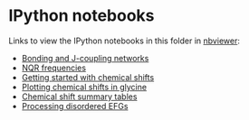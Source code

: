 IPython notebooks
=================

Links to view the IPython notebooks in this folder in [nbviewer](http://nbviewer.ipython.org/):

* [Bonding and J-coupling networks](http://nbviewer.ipython.org/github/tfgg/magres-format/blob/master/notebooks/Bonding%20and%20J-coupling%20network%20output%20example.ipynb)
* [NQR frequencies](http://nbviewer.ipython.org/github/tfgg/magres-format/blob/master/notebooks/Calculating%20NQR%20frequencies.ipynb)
* [Getting started with chemical shifts](http://nbviewer.ipython.org/github/tfgg/magres-format/blob/master/notebooks/Getting%20started%20(chemical%20shifts).ipynb)
* [Plotting chemical shifts in glycine](http://nbviewer.ipython.org/github/tfgg/magres-format/blob/master/notebooks/Glycine%20-%20Plotting%20chemical%20shifts.ipynb)
* [Chemical shift summary tables](https://github.com/tfgg/magres-format/blob/master/notebooks/Printing%20summary%20tables.ipynb)
* [Processing disordered EFGs](http://nbviewer.ipython.org/github/tfgg/magres-format/blob/master/notebooks/Processing%20disordered%20EFGs.ipynb)
